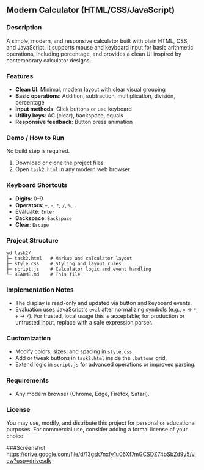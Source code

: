 ## Modern Calculator (HTML/CSS/JavaScript)

### Description
A simple, modern, and responsive calculator built with plain HTML, CSS, and JavaScript. It supports mouse and keyboard input for basic arithmetic operations, including percentage, and provides a clean UI inspired by contemporary calculator designs.

### Features
- **Clean UI**: Minimal, modern layout with clear visual grouping
- **Basic operations**: Addition, subtraction, multiplication, division, percentage
- **Input methods**: Click buttons or use keyboard
- **Utility keys**: AC (clear), backspace, equals
- **Responsive feedback**: Button press animation

### Demo / How to Run
No build step is required.

1. Download or clone the project files.
2. Open `task2.html` in any modern web browser.

### Keyboard Shortcuts
- **Digits**: 0–9
- **Operators**: `+`, `-`, `*`, `/`, `%`, `.`
- **Evaluate**: `Enter`
- **Backspace**: `Backspace`
- **Clear**: `Escape`

### Project Structure
```
wd task2/
├─ task2.html   # Markup and calculator layout
├─ style.css    # Styling and layout rules
├─ script.js    # Calculator logic and event handling
└─ README.md    # This file
```

### Implementation Notes
- The display is read-only and updated via button and keyboard events.
- Evaluation uses JavaScript's `eval` after normalizing symbols (e.g., `×` -> `*`, `÷` -> `/`). For trusted, local usage this is acceptable; for production or untrusted input, replace with a safe expression parser.

### Customization
- Modify colors, sizes, and spacing in `style.css`.
- Add or tweak buttons in `task2.html` inside the `.buttons` grid.
- Extend logic in `script.js` for advanced operations or improved parsing.

### Requirements
- Any modern browser (Chrome, Edge, Firefox, Safari).

### License
You may use, modify, and distribute this project for personal or educational purposes. For commercial use, consider adding a formal license of your choice.

###Screenshot 
https://drive.google.com/file/d/13gsk7nxfy1u06Xf7mGCSDZ74bSbZd9y5/view?usp=drivesdk


